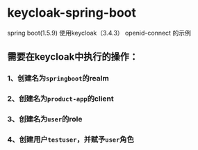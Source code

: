# keycloak-spring-boot
spring boot(1.5.9) 使用keycloak（3.4.3） openid-connect 的示例

## 需要在keycloak中执行的操作：
### 1、创建名为`springboot`的realm
### 2、创建名为`product-app`的client
### 3、创建名为`user`的role
### 4、创建用户`testuser`，并赋予`user`角色
